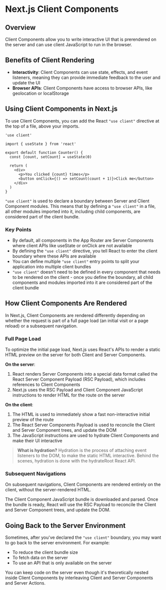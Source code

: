 # Next.js Client Components

## Overview
Client Components allow you to write interactive UI that is prerendered on the server and can use client JavaScript to run in the browser.

## Benefits of Client Rendering

- **Interactivity**: Client Components can use state, effects, and event listeners, meaning they can provide immediate feedback to the user and update the UI
- **Browser APIs**: Client Components have access to browser APIs, like geolocation or localStorage

## Using Client Components in Next.js

To use Client Components, you can add the React `"use client"` directive at the top of a file, above your imports.

```tsx
'use client'

import { useState } from 'react'

export default function Counter() {
  const [count, setCount] = useState(0)

  return (
    <div>
      <p>You clicked {count} times</p>
      <button onClick={() => setCount(count + 1)}>Click me</button>
    </div>
  )
}
```

`"use client"` is used to declare a boundary between Server and Client Component modules. This means that by defining a `"use client"` in a file, all other modules imported into it, including child components, are considered part of the client bundle.

### Key Points

- By default, all components in the App Router are Server Components where client APIs like useState or onClick are not available
- By defining the `"use client"` directive, you tell React to enter the client boundary where these APIs are available
- You can define multiple `"use client"` entry points to split your application into multiple client bundles
- `"use client"` doesn't need to be defined in every component that needs to be rendered on the client - once you define the boundary, all child components and modules imported into it are considered part of the client bundle

## How Client Components Are Rendered

In Next.js, Client Components are rendered differently depending on whether the request is part of a full page load (an initial visit or a page reload) or a subsequent navigation.

### Full Page Load

To optimize the initial page load, Next.js uses React's APIs to render a static HTML preview on the server for both Client and Server Components.

**On the server**:
1. React renders Server Components into a special data format called the React Server Component Payload (RSC Payload), which includes references to Client Components
2. Next.js uses the RSC Payload and Client Component JavaScript instructions to render HTML for the route on the server

**On the client**:
1. The HTML is used to immediately show a fast non-interactive initial preview of the route
2. The React Server Components Payload is used to reconcile the Client and Server Component trees, and update the DOM
3. The JavaScript instructions are used to hydrate Client Components and make their UI interactive

> **What is hydration?**
> Hydration is the process of attaching event listeners to the DOM, to make the static HTML interactive. Behind the scenes, hydration is done with the hydrateRoot React API.

### Subsequent Navigations

On subsequent navigations, Client Components are rendered entirely on the client, without the server-rendered HTML.

The Client Component JavaScript bundle is downloaded and parsed. Once the bundle is ready, React will use the RSC Payload to reconcile the Client and Server Component trees, and update the DOM.

## Going Back to the Server Environment

Sometimes, after you've declared the `"use client"` boundary, you may want to go back to the server environment. For example:
- To reduce the client bundle size
- To fetch data on the server
- To use an API that is only available on the server

You can keep code on the server even though it's theoretically nested inside Client Components by interleaving Client and Server Components and Server Actions.
